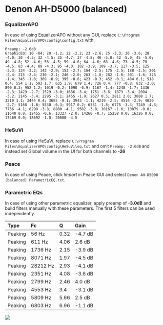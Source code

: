 # Denon AH-D5000 (balanced)

### EqualizerAPO
In case of using EqualizerAPO without any GUI, replace `C:\Program Files\EqualizerAPO\config\config.txt`
with:
```
Preamp: -2.6dB
GraphicEQ: 10 -84; 20 -1.2; 22 -2.2; 23 -2.6; 25 -3.3; 26 -3.6; 28 -4.0; 30 -4.3; 32 -4.5; 35 -4.7; 37 -4.8; 40 -5.0; 42 -5.0; 45 -5.0; 49 -4.8; 52 -4.6; 56 -4.5; 59 -4.6; 64 -4.6; 68 -4.6; 73 -4.5; 78 -4.5; 83 -4.4; 89 -4.3; 95 -4.0; 102 -3.9; 109 -3.7; 117 -3.5; 125 -3.3; 134 -3.2; 143 -2.9; 153 -2.7; 164 -2.5; 175 -2.5; 188 -2.5; 201 -2.4; 215 -2.4; 230 -2.1; 246 -2.0; 263 -1.8; 282 -1.6; 301 -1.6; 323 -1.4; 345 -1.0; 369 -0.9; 395 -0.6; 423 -0.3; 452 -0.1; 484 0.1; 518 0.4; 554 1.1; 593 1.7; 635 1.9; 679 1.4; 726 0.4; 777 -0.8; 832 -2.0; 890 0.3; 952 1.2; 1019 -0.2; 1090 -0.9; 1167 -1.4; 1248 -1.7; 1336 -2.3; 1429 -2.7; 1529 -3.0; 1636 -3.4; 1751 -3.6; 1873 -3.4; 2004 -3.2; 2145 -3.4; 2295 -3.1; 2455 -1.9; 2627 0.5; 2811 2.0; 3008 1.7; 3219 1.1; 3444 0.4; 3685 -0.1; 3943 -1.1; 4219 -2.5; 4514 -2.9; 4830 -2.7; 5168 -1.8; 5530 -0.3; 5917 0.2; 6331 -1.8; 6775 -3.4; 7249 -4.3; 7756 -4.1; 8299 -3.8; 8880 -4.1; 9502 -3.8; 10167 -1.6; 10879 -0.0; 11640 0.0; 12455 -0.6; 13327 -2.0; 14260 -0.7; 15258 0.0; 16326 0.0; 17469 0.0; 18692 -1.0; 20000 -4.5
```

### HeSuVi
In case of using HeSuVi, replace `C:\Program Files\EqualizerAPO\config\HeSuVi\eq.txt` and omit `Preamp:
-2.6dB` and instead set Global volume in the UI for both channels to **-26**

### Peace
In case of using Peace, click *Import* in Peace GUI and select `Denon AH-D5000 (balanced) ParametricEQ.txt`.

### Parametric EQs
In case of using other parametric equalizer, apply preamp of **-3.0dB** and build filters manually with
these parameters. The first 5 filters can be used independently.

| Type    | Fc       |    Q | Gain    |
|:--------|:---------|:-----|:--------|
| Peaking | 56 Hz    | 0.32 | -4.7 dB |
| Peaking | 611 Hz   | 4.06 | 2.6 dB  |
| Peaking | 1736 Hz  | 2.15 | -3.9 dB |
| Peaking | 8071 Hz  | 1.97 | -4.5 dB |
| Peaking | 28212 Hz | 2.93 | -4.1 dB |
| Peaking | 2351 Hz  | 4.08 | -3.6 dB |
| Peaking | 2799 Hz  | 2.46 | 4.0 dB  |
| Peaking | 4553 Hz  | 3.4  | -3.1 dB |
| Peaking | 5809 Hz  | 5.66 | 2.5 dB  |
| Peaking | 6803 Hz  | 6.96 | -1.1 dB |

![](https://raw.githubusercontent.com/jaakkopasanen/AutoEq/master/results/headphonecom/sbaf-serious/Denon%20AH-D5000%20(balanced)/Denon%20AH-D5000%20(balanced).png)